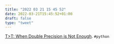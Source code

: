 ```yaml
---
title: "2022 03 21 15 45 52"
date: 2022-03-21T15:45:52+01:00
draft: false
type: "tweet"
---
```

[T>T: When Double Precision is Not Enough](https://adambaskerville.github.io/posts/LespEigenvalues/). `#python`
